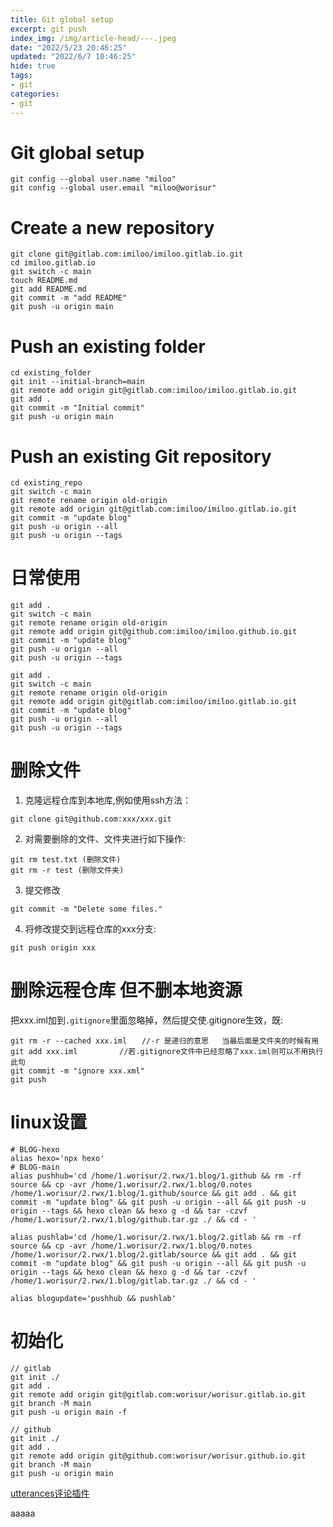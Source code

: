 ```yaml
---
title: Git global setup
excerpt: git push
index_img: /img/article-head/---.jpeg
date: "2022/5/23 20:46:25"
updated: "2022/6/7 10:46:25"
hide: true
tags:
- git
categories:
- git
---
```


# Git global setup

```
git config --global user.name "miloo"
git config --global user.email "miloo@worisur"
```

# Create a new repository
```
git clone git@gitlab.com:imiloo/imiloo.gitlab.io.git
cd imiloo.gitlab.io
git switch -c main
touch README.md
git add README.md
git commit -m "add README"
git push -u origin main
```

# Push an existing folder
```
cd existing_folder
git init --initial-branch=main
git remote add origin git@gitlab.com:imiloo/imiloo.gitlab.io.git
git add .
git commit -m "Initial commit"
git push -u origin main
```

# Push an existing Git repository
```
cd existing_repo
git switch -c main
git remote rename origin old-origin
git remote add origin git@gitlab.com:imiloo/imiloo.gitlab.io.git
git commit -m "update blog"
git push -u origin --all
git push -u origin --tags
```

# 日常使用
```
git add .
git switch -c main
git remote rename origin old-origin
git remote add origin git@github.com:imiloo/imiloo.github.io.git
git commit -m "update blog"
git push -u origin --all
git push -u origin --tags
```

```
git add .
git switch -c main
git remote rename origin old-origin
git remote add origin git@gitlab.com:imiloo/imiloo.gitlab.io.git
git commit -m "update blog"
git push -u origin --all
git push -u origin --tags
```

# 删除文件

1. 克隆远程仓库到本地库,例如使用ssh方法：
```
git clone git@github.com:xxx/xxx.git
```
2. 对需要删除的文件、文件夹进行如下操作:
```
git rm test.txt (删除文件)
git rm -r test (删除文件夹)
```
3. 提交修改
```
git commit -m "Delete some files."
```
4. 将修改提交到远程仓库的xxx分支:
```
git push origin xxx
```

# 删除远程仓库 但不删本地资源

把xxx.iml加到`.gitignore`里面忽略掉，然后提交使.gitignore生效，既:
```
git rm -r --cached xxx.iml　　//-r 是递归的意思   当最后面是文件夹的时候有用
git add xxx.iml　　　　　 //若.gitignore文件中已经忽略了xxx.iml则可以不用执行此句
git commit -m "ignore xxx.xml"
git push
```

# linux设置

```
# BLOG-hexo
alias hexo='npx hexo'
# BLOG-main
alias pushhub='cd /home/1.worisur/2.rwx/1.blog/1.github && rm -rf source && cp -avr /home/1.worisur/2.rwx/1.blog/0.notes /home/1.worisur/2.rwx/1.blog/1.github/source && git add . && git commit -m "update blog" && git push -u origin --all && git push -u origin --tags && hexo clean && hexo g -d && tar -czvf /home/1.worisur/2.rwx/1.blog/github.tar.gz ./ && cd - '

alias pushlab='cd /home/1.worisur/2.rwx/1.blog/2.gitlab && rm -rf source && cp -avr /home/1.worisur/2.rwx/1.blog/0.notes /home/1.worisur/2.rwx/1.blog/2.gitlab/source && git add . && git commit -m "update blog" && git push -u origin --all && git push -u origin --tags && hexo clean && hexo g -d && tar -czvf /home/1.worisur/2.rwx/1.blog/gitlab.tar.gz ./ && cd - '

alias blogupdate='pushhub && pushlab'
```

# 初始化

```
// gitlab
git init ./
git add .
git remote add origin git@gitlab.com:worisur/worisur.gitlab.io.git
git branch -M main
git push -u origin main -f

// github
git init ./
git add .
git remote add origin git@github.com:worisur/worisur.github.io.git
git branch -M main
git push -u origin main
```

[utterances评论插件](https://blog.lanweihong.com/posts/24011/)


aaaaa